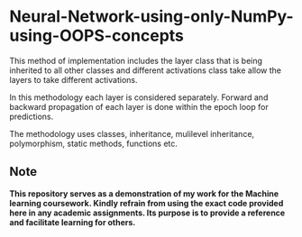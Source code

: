 # Neural-Network-using-only-NumPy-using-OOPS-concepts

This method of implementation includes the layer class that is being inherited to all other classes and different activations class take allow the layers to take different activations. 

In this methodology each layer is considered separately. Forward and backward propagation of each layer is done within the epoch loop for predictions. 

The methodology uses classes, inheritance, mulilevel inheritance, polymorphism, static methods, functions etc.

## Note
**This repository serves as a demonstration of my work for the Machine learning coursework. Kindly refrain from using the exact code provided here in any academic assignments. Its purpose is to provide a reference and facilitate learning for others.**
